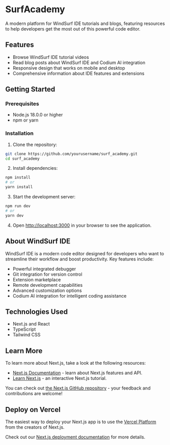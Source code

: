 # SurfAcademy

A modern platform for WindSurf IDE tutorials and blogs, featuring resources to help developers get the most out of this powerful code editor.

## Features

- Browse WindSurf IDE tutorial videos
- Read blog posts about WindSurf IDE and Codium AI integration
- Responsive design that works on mobile and desktop
- Comprehensive information about IDE features and extensions

## Getting Started

### Prerequisites

- Node.js 18.0.0 or higher
- npm or yarn

### Installation

1. Clone the repository:
```bash
git clone https://github.com/yourusername/surf_academy.git
cd surf_academy
```

2. Install dependencies:
```bash
npm install
# or
yarn install
```

3. Start the development server:
```bash
npm run dev
# or
yarn dev
```

4. Open [http://localhost:3000](http://localhost:3000) in your browser to see the application.

## About WindSurf IDE

WindSurf IDE is a modern code editor designed for developers who want to streamline their workflow and boost productivity. Key features include:

- Powerful integrated debugger
- Git integration for version control
- Extension marketplace
- Remote development capabilities
- Advanced customization options
- Codium AI integration for intelligent coding assistance

## Technologies Used

- Next.js and React
- TypeScript
- Tailwind CSS

## Learn More

To learn more about Next.js, take a look at the following resources:

- [Next.js Documentation](https://nextjs.org/docs) - learn about Next.js features and API.
- [Learn Next.js](https://nextjs.org/learn) - an interactive Next.js tutorial.

You can check out [the Next.js GitHub repository](https://github.com/vercel/next.js) - your feedback and contributions are welcome!

## Deploy on Vercel

The easiest way to deploy your Next.js app is to use the [Vercel Platform](https://vercel.com/new?utm_medium=default-template&filter=next.js&utm_source=create-next-app&utm_campaign=create-next-app-readme) from the creators of Next.js.

Check out our [Next.js deployment documentation](https://nextjs.org/docs/app/building-your-application/deploying) for more details.
